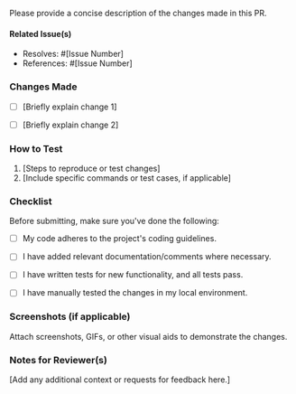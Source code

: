 Please provide a concise description of the changes made in this PR.

#### Related Issue(s)
- Resolves: #[Issue Number]
- References: #[Issue Number]


### Changes Made
- [ ] [Briefly explain change 1]
- [ ] [Briefly explain change 2]


### How to Test
1. [Steps to reproduce or test changes]
2. [Include specific commands or test cases, if applicable]


### Checklist
Before submitting, make sure you've done the following:
- [ ] My code adheres to the project's coding guidelines.
- [ ] I have added relevant documentation/comments where necessary.
- [ ] I have written tests for new functionality, and all tests pass.
- [ ] I have manually tested the changes in my local environment.


### Screenshots (if applicable)
Attach screenshots, GIFs, or other visual aids to demonstrate the changes.


### Notes for Reviewer(s)
[Add any additional context or requests for feedback here.]
